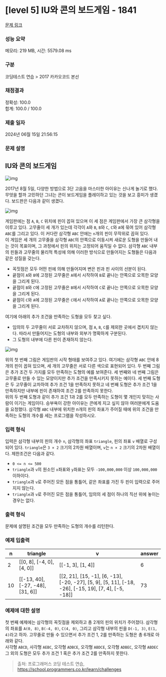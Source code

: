 # [level 5] IU와 콘의 보드게임 - 1841 

[문제 링크](https://school.programmers.co.kr/learn/courses/30/lessons/1841) 

### 성능 요약

메모리: 219 MB, 시간: 5579.08 ms

### 구분

코딩테스트 연습 > 2017 카카오코드 본선

### 채점결과

정확성: 100.0<br/>합계: 100.0 / 100.0

### 제출 일자

2024년 06월 15일 21:56:15

### 문제 설명

<h2>IU와 콘의 보드게임</h2>

<p><img src="https://t1.kakaocdn.net/codefestival/con1.png" title="" alt="img"></p>

<p>2017년 8월 5일, 다양한 방법으로 3단 고음을 마스터한 아이유는 신나게 놀기로 했다. 무엇을 할까 고민하던 그녀는 콘이 보드게임을 플레이하고 있는 것을 보고 흥미가 생겼다. 보드판은 다음과 같이 생겼다.</p>

<p><img src="https://t1.kakaocdn.net/codefestival/con2.png" title="" alt="img"></p>

<p>게임판에는 점 <code>A</code>, <code>B</code>, <code>C</code> 위치에 핀이 꼽혀 있으며 이 세 점은 게임판에서 가장 큰 삼각형을 이루고 있다. 고무줄이 세 개가 있는데 각각이 <code>A</code>와 <code>B</code>, <code>B</code>와 <code>C</code>, <code>C</code>와 <code>A</code>에 묶여 있어 삼각형 <code>ABC</code>를 그리고 있다. 이 커다란 삼각형 <code>ABC</code> 안에는 <code>n</code>개의 핀이 무작위로 꼽혀 있다.<br>
이 게임은 세 개의 고무줄을 삼각형 <code>ABC</code>의 안쪽으로 이동시켜 새로운 도형을 만들어 내는 것이 목표이며, 그 과정에서 핀의 위치는 고정되어 움직일 수 없다. 삼각형 <code>ABC</code> 내부의 핀들과 고무줄의 물리적 특성에 의해 이러한 방식으로 만들어지는 도형들은 다음과 같은 성질을 갖는다.</p>

<ul>
<li>꼭짓점은 모두 어떤 핀에 의해 만들어지며 변은 핀과 핀 사이의 선분이 된다.</li>
<li>끝점이 <code>A</code>와 <code>B</code>에 고정된 고무줄은 <code>A</code>에서 시작하여 <code>B</code>로 끝나는 안쪽으로 오목한 모양을 그리게 된다.</li>
<li>끝점이 <code>B</code>와 <code>C</code>에 고정된 고무줄은 <code>B</code>에서 시작하여 <code>C</code>로 끝나는 안쪽으로 오목한 모양을 그리게 된다.</li>
<li>끝점이 <code>C</code>와 <code>A</code>에 고정된 고무줄은 <code>C</code>에서 시작하여 <code>A</code>로 끝나는 안쪽으로 오목한 모양을 그리게 된다.</li>
</ul>

<p>여기에 아래의 추가 조건을 만족하는 도형을 모두 찾고 싶다.</p>

<ul>
<li>임의의 두 고무줄이 서로 교차하지 않으며, 점 <code>A</code>, <code>B</code>, <code>C</code>를 제외한 곳에서 겹치지 않는다. 따라서 만들어지는 도형의 내부와 외부가 명확하게 구분된다.</li>
<li>그 도형의 내부에 다른 핀이 존재하지 않는다.</li>
</ul>

<p><img src="https://t1.kakaocdn.net/codefestival/con3.png" title="" alt="img"></p>

<p>위의 첫 번째 그림은 게임판의 시작 형태를 보여주고 있다. 여기에는 삼각형 <code>ABC</code> 안에 8개의 핀이 꼽혀 있으며, 세 개의 고무줄은 서로 다른 색으로 표현되어 있다. 두 번째 그림은 추가 조건 두 가지를 모두 만족하는 도형의 예를 보여준다. 세 번째와 네 번째 그림은 고무줄로 만들 수 있는 모양이지만 추가 조건을 만족시키지 못하는 예이다. 세 번째 도형은 두 고무줄이 교차하여 추가 조건 1을 만족하지 못하고 네 번째 도형은 추가 조건 1을 만족하지만 내부에 핀이 존재하여 조건 2를 만족하지 못한다.<br>
위의 두 번째 도형과 같이 추가 조건 1과 2를 모두 만족하는 도형이 몇 개인지 맞히는 사람이 이기는 게임이다. 승부욕이 강한 아이유는 콘에게 지고 싶지 않아 여러분에게 도움을 요청했다. 삼각형 <code>ABC</code> 내부에 위치한 n개의 핀의 좌표가 주어질 때에 위의 조건을 만족하는 도형의 개수를 세는 프로그램을 작성하시오.</p>

<h3>입력 형식</h3>

<p>입력은 삼각형 내부의 핀의 개수 <code>n</code>, 삼각형의 좌표 <code>triangle</code>, 핀의 좌표 <code>v</code> 배열로 구성되어 있다. <code>triangle</code>은 <code>3 × 2</code> 크기의 2차원 배열이며, <code>v</code>는 <code>n × 2</code> 크기의 2차원 배열이다. 제한조건은 다음과 같다.</p>

<ul>
<li><code>0 &lt;= n &lt;= 500</code></li>
<li><code>triangle</code>과 <code>v</code>의 원소인 <code>x</code>좌표와 <code>y</code>좌표는 모두 <code>-100,000,000</code> 이상 <code>100,000,000</code> 이하이다.</li>
<li><code>triangle</code>과 <code>v</code>로 주어진 모든 점을 통틀어, 같은 좌표를 가진 두 핀이 입력으로 주어지지 않는다.</li>
<li><code>triangle</code>과 <code>v</code>로 주어진 모든 점을 통틀어, 임의의 세 점이 하나의 직선 위에 놓이는 경우는 없다.</li>
</ul>

<h3>출력 형식</h3>

<p>문제에 설명된 조건을 모두 만족하는 도형의 개수를 리턴한다.</p>

<h3>예제 입출력</h3>
<table class="table">
        <thead><tr>
<th>n</th>
<th>triangle</th>
<th>v</th>
<th>answer</th>
</tr>
</thead>
        <tbody><tr>
<td>2</td>
<td>[[0, 8], [-4, 0], [4, 0]]</td>
<td>[[-1, 3], [1, 4]]</td>
<td>6</td>
</tr>
<tr>
<td>10</td>
<td>[[-13, 40], [-27, -48], [31, 6]]</td>
<td>[[2, 21], [15, -1], [6, -13], [-20, -27], [5, 9], [5, 11], [-18, -26], [-15, 19], [7, 4], [-5, -18]]</td>
<td>73</td>
</tr>
</tbody>
      </table>
<h3>예제에 대한 설명</h3>

<p>첫 번째 예제에는 삼각형의 꼭짓점을 제외하고 총 2개의 핀의 위치가 주어졌다. 삼각형의 좌표를 <code>A(0, 8)</code>, <code>B(-4, 0)</code>, <code>C(4, 0)</code>, 그리고 삼각형 내부의 핀을 <code>D(-1, 3)</code>, <code>E(1, 4)</code>라고 하자. 고무줄로 만들 수 있으면서 추가 조건 1, 2를 만족하는 도형은 총 6개로 아래와 같다.<br>
사각형 <code>ABCD</code>, 사각형 <code>AEBC</code>, 오각형 <code>ADBCE</code>, 오각형 <code>ABDCE</code>, 오각형 <code>ADBEC</code>, 오각형 <code>ABDEC</code><br>
그 외의 도형은 모두 추가 조건 1 혹은 추가 조건 2를 만족하지 못한다.</p>


> 출처: 프로그래머스 코딩 테스트 연습, https://school.programmers.co.kr/learn/challenges